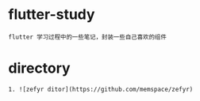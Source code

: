 # flutter-study
    flutter 学习过程中的一些笔记，封装一些自己喜欢的组件

# directory
    1. ![zefyr ditor](https://github.com/memspace/zefyr)
